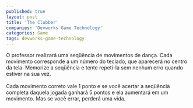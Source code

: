 ```yaml
---
published: true
layout: post
title: 'The Clubber'
companies: 'Devworks Game Technology'
categories: Game
tags: devworks-game-technology
---
```

O professor realizar&aacute; uma seq&uuml;&ecirc;ncia de movimentos de dan&ccedil;a. Cada movimento corresponde a um n&uacute;mero do teclado, que aparecer&aacute; no centro da tela. Memorize a seq&uuml;&ecirc;ncia e tente repeti-la sem nenhum erro quando estiver na sua vez. <br /><br />Cada movimento correto vale 1 ponto e se voc&ecirc; acertar a seq&uuml;&ecirc;ncia completa daquela jogada ganhar&aacute; 5 pontos e ela aumentar&aacute; em um movimento. Mas se voc&ecirc; errar, perder&aacute; uma vida.